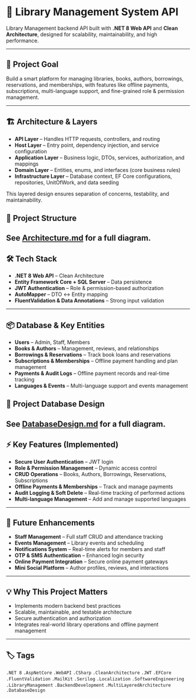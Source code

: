 # 🚀 Library Management System API

Library Management backend API built with **.NET 8 Web API** and **Clean Architecture**, designed for scalability, maintainability, and high performance.

---

## 🎯 Project Goal

Build a smart platform for managing libraries, books, authors, borrowings, reservations, and memberships, with features like offline payments, subscriptions, multi-language support, and fine-grained role & permission management.

---

## 🏗 Architecture & Layers

- **API Layer** – Handles HTTP requests, controllers, and routing  
- **Host Layer** – Entry point, dependency injection, and service configuration  
- **Application Layer** – Business logic, DTOs, services, authorization, and mappings  
- **Domain Layer** – Entities, enums, and interfaces (core business rules)  
- **Infrastructure Layer** – Database context, EF Core configurations, repositories, UnitOfWork, and data seeding  

This layered design ensures separation of concerns, testability, and maintainability.

## 📂 Project Structure
See [Architecture.md](Architecture.md) for a full diagram.
---

## 🛠 Tech Stack

- **.NET 8 Web API** – Clean Architecture  
- **Entity Framework Core + SQL Server** – Data persistence  
- **JWT Authentication** – Role & permission-based authorization  
- **AutoMapper** – DTO ↔ Entity mapping  
- **FluentValidation & Data Annotations** – Strong input validation  
---

## 📦 Database & Key Entities

- **Users** – Admin, Staff, Members  
- **Books & Authors** – Management, reviews, and relationships  
- **Borrowings & Reservations** – Track book loans and reservations  
- **Subscriptions & Memberships** – Offline payment handling and plan management  
- **Payments & Audit Logs** – Offline payment records and real-time tracking  
- **Languages & Events** – Multi-language support and events management  
## 📂 Project Database Design
See [DatabaseDesign.md](DatabaseDesign.md) for a full diagram.
---

## ⚡ Key Features (Implemented)

- **Secure User Authentication** – JWT login  
- **Role & Permission Management** – Dynamic access control  
- **CRUD Operations** – Books, Authors, Borrowings, Reservations, Subscriptions  
- **Offline Payments & Memberships** – Track and manage payments  
- **Audit Logging & Soft Delete** – Real-time tracking of performed actions  
- **Multi-language Management** – Add and manage supported languages  

---

## 🔮 Future Enhancements

- **Staff Management** – Full staff CRUD and attendance tracking  
- **Events Management** – Library events and scheduling  
- **Notifications System** – Real-time alerts for members and staff  
- **OTP & SMS Authentication** – Enhanced login security  
- **Online Payment Integration** – Secure online payment gateways  
- **Mini Social Platform** – Author profiles, reviews, and interactions  

---

## 💡 Why This Project Matters

- Implements modern backend best practices  
- Scalable, maintainable, and testable architecture  
- Secure authentication and authorization  
- Integrates real-world library operations and offline payment management  

---

## 🏷 Tags

`.NET 8` `.AspNetCore` `.WebAPI` `.CSharp` `.CleanArchitecture` `.JWT` `.EFCore` `.FluentValidation` `.MailKit` `.Serilog` `.Localization` `.SoftwareEngineering` `.LibraryManagement` `.BackendDevelopment` `.MultiLayeredArchitecture` `.DatabaseDesign`
